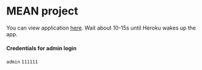 # MEAN project
You can view application [here](https://task9-mean.herokuapp.com/). Wait about 10-15s until Heroku wakes up the app.
#### Credentials for admin login
`admin` `111111`
